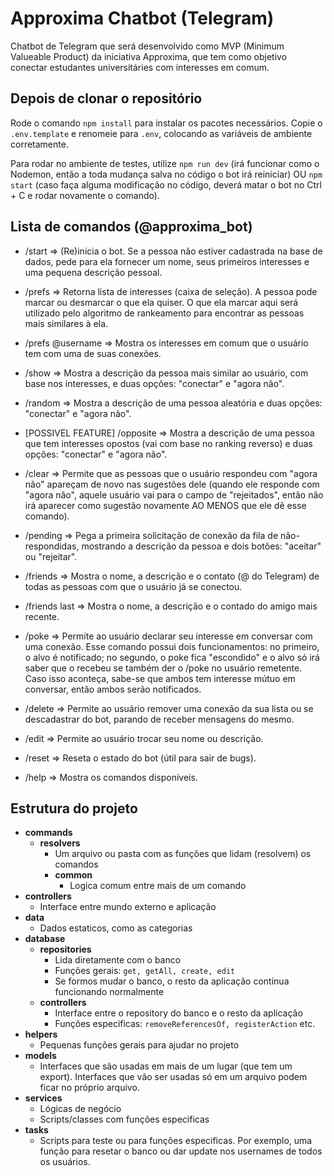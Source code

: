 # Approxima Chatbot (Telegram)

Chatbot de Telegram que será desenvolvido como MVP (Minimum Valueable Product) da iniciativa Approxima, que tem como objetivo conectar estudantes universitáries com interesses em comum.

## Depois de clonar o repositório

Rode o comando `npm install` para instalar os pacotes necessários.
Copie o `.env.template` e renomeie para `.env`, colocando as variáveis de ambiente corretamente.

Para rodar no ambiente de testes, utilize `npm run dev` (irá funcionar como o Nodemon, então a toda mudança salva no código o bot irá reiniciar) OU `npm start` (caso faça alguma modificação no código, deverá matar o bot no Ctrl + C e rodar novamente o comando).

## Lista de comandos (@approxima_bot)

- /start => (Re)inicia o bot. Se a pessoa não estiver cadastrada na base de dados, pede para ela fornecer um nome, seus primeiros interesses e uma pequena descrição pessoal.

- /prefs => Retorna lista de interesses (caixa de seleção). A pessoa pode marcar ou desmarcar o que ela quiser. O que ela marcar aqui será utilizado pelo algoritmo de rankeamento para encontrar as pessoas mais similares à ela.

- /prefs @username => Mostra os interesses em comum que o usuário tem com uma de suas conexões.

- /show => Mostra a descrição da pessoa mais similar ao usuário, com base nos interesses, e duas opções: "conectar" e "agora não".

- /random => Mostra a descrição de uma pessoa aleatória e duas opções: "conectar" e "agora não".

- [POSSIVEL FEATURE] /opposite => Mostra a descrição de uma pessoa que tem interesses opostos (vai com base no ranking reverso) e duas opções: "conectar" e "agora não".

- /clear => Permite que as pessoas que o usuário respondeu com "agora não" apareçam de novo nas sugestões dele (quando ele responde com "agora não", aquele usuário vai para o campo de "rejeitados", então não irá aparecer como sugestão novamente AO MENOS que ele dê esse comando).

- /pending => Pega a primeira solicitação de conexão da fila de não-respondidas, mostrando a descrição da pessoa e dois botões: "aceitar" ou "rejeitar".

- /friends => Mostra o nome, a descrição e o contato (@ do Telegram) de todas as pessoas com que o usuário já se conectou.

- /friends last => Mostra o nome, a descrição e o contado do amigo mais recente.

- /poke => Permite ao usuário declarar seu interesse em conversar com uma conexão. Esse comando possui dois funcionamentos: no primeiro, o alvo é notificado; no segundo, o poke fica "escondido" e o alvo só irá saber que o recebeu se também der o /poke no usuário remetente. Caso isso aconteça, sabe-se que ambos tem interesse mútuo em conversar, então ambos serão notificados.

- /delete => Permite ao usuário remover uma conexão da sua lista ou se descadastrar do bot, parando de receber mensagens do mesmo.

- /edit => Permite ao usuário trocar seu nome ou descrição.

- /reset => Reseta o estado do bot (útil para sair de bugs).

- /help => Mostra os comandos disponíveis.

## Estrutura do projeto

- **commands**
  - **resolvers**
    - Um arquivo ou pasta com as funções que lidam (resolvem) os comandos
    - **common**
      - Logica comum entre mais de um comando
- **controllers**
  - Interface entre mundo externo e aplicação
- **data**
  - Dados estaticos, como as categorias
- **database**
  - **repositories**
    - Lida diretamente com o banco
    - Funções gerais: `get, getAll, create, edit`
    - Se formos mudar o banco, o resto da aplicação continua funcionando normalmente
  - **controllers**
    - Interface entre o repository do banco e o resto da aplicação
    - Funções especificas: `removeReferencesOf, registerAction` etc.
- **helpers**
  - Pequenas funções gerais para ajudar no projeto
- **models**
  - Interfaces que são usadas em mais de um lugar (que tem um export). Interfaces que vão ser usadas só em um arquivo podem ficar no próprio arquivo.
- **services**
  - Lógicas de negócio
  - Scripts/classes com funções especificas
- **tasks**
  - Scripts para teste ou para funções especificas. Por exemplo, uma função para resetar o banco ou dar update nos usernames de todos os usuários.
